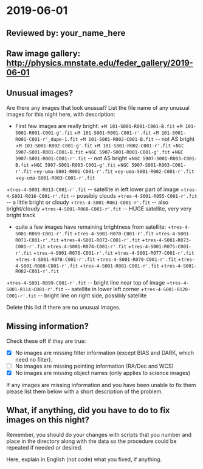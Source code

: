 # 2019-06-01

## Reviewed by:   your_name_here

## Raw image gallery: http://physics.mnstate.edu/feder_gallery/2019-06-01

## Unusual images?

Are there any images that look unusual? List the file name of any unusual images for this night here, with description:

+ First few images are really bright:
+`M 101-S001-R001-C001-B.fit`
+`M 101-S001-R001-C001-g'.fit`
+`M 101-S001-R001-C001-r'.fit`
+`M 101-S001-R001-C001-r'_dupe-1.fit`
+`M 101-S001-R002-C001-B.fit` -- not AS bright
+`M 101-S001-R002-C001-g'.fit`
+`M 101-S001-R002-C001-r'.fit`
+`NGC 5907-S001-R001-C001-B.fit`
+`NGC 5907-S001-R001-C001-g'.fit`
+`NGC 5907-S001-R001-C001-r'.fit` -- not AS bright
+`NGC 5907-S001-R003-C001-B.fit`
+`NGC 5907-S001-R003-C001-g'.fit`
+`NGC 5907-S001-R003-C001-r'.fit`
+`ey-uma-S001-R001-C001-r'.fit`
+`ey-uma-S001-R002-C001-r'.fit`
+`ey-uma-S001-R003-C001-r'.fit`

+`tres-4-S001-R013-C001-r'.fit` -- satellite in left lower part of image
+`tres-4-S001-R016-C001-r'.fit` -- possibly clouds
+`tres-4-S001-R055-C001-r'.fit` -- a little bright or cloudy
+`tres-4-S001-R061-C001-r'.fit` -- also bright/cloudy
+`tres-4-S001-R068-C001-r'.fit` -- HUGE satellite, very very bright track

+ quite a few images have remaining brightness from satellite:
+`tres-4-S001-R069-C001-r'.fit`
+`tres-4-S001-R070-C001-r'.fit`
+`tres-4-S001-R071-C001-r'.fit`
+`tres-4-S001-R072-C001-r'.fit`
+`tres-4-S001-R073-C001-r'.fit`
+`tres-4-S001-R074-C001-r'.fit`
+`tres-4-S001-R075-C001-r'.fit`
+`tres-4-S001-R076-C001-r'.fit`
+`tres-4-S001-R077-C001-r'.fit`
+`tres-4-S001-R078-C001-r'.fit`
+`tres-4-S001-R079-C001-r'.fit`
+`tres-4-S001-R080-C001-r'.fit`
+`tres-4-S001-R081-C001-r'.fit`
+`tres-4-S001-R082-C001-r'.fit`
   
+`tres-4-S001-R099-C001-r'.fit` -- bright line near top of image
+`tres-4-S001-R114-C001-r'.fit` -- satellite in lower left corner
+`tres-4-S001-R120-C001-r'.fit` -- bright line on right side, possibly satellite

Delete this list if there are no unusual images.

## Missing information?

Check these off if they are true:

- [X] No images are missing filter information (except BIAS and DARK, which need no filter).
- [ ] No images are missing pointing information (RA/Dec and WCS)
- [X] No images are missing object names (only applies to science images)

If any images are missing information and you have been unable to fix them please list
them below with a short description of the problem.

## What, if anything, did you have to do to fix images on this night?

Remember, you should do your changes with scripts that you number and place in the
directory along with the data so the procedure could be repeated if needed or
desired.

Here, explain in English (not code) what you fixed, if anything.
